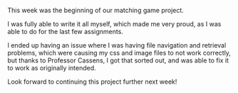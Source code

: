 This week was the beginning of our matching game project.

I was fully able to write it all myself, which made me very proud, as I was able to do for the last few assignments.

I ended up having an issue where I was having file navigation and retrieval problems, which were causing my css and image files to not work correctly, but thanks to Professor Cassens, I got that sorted out, and was able to fix it to work as originally intended.

Look forward to continuing this project further next week!
